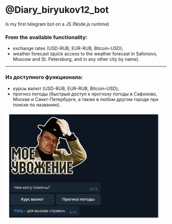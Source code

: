 # @Diary_biryukov12_bot
Is my first telegram bot on a JS (Node.js runtime)

### From the available functionality:
- exchange rates (USD-RUB, EUR-RUB, Bitcoin-USD);
- weather forecast (quick access to the weather forecast in Safonovo, Moscow and St. Petersburg, and in any other city by name).

---

### Из доступного функционала:
- курсы валют (USD-RUB, EUR-RUB, Bitcoin-USD);
- прогноз погоды (быстрый доступ к прогнозу погоды в Сафоново, Москве и Санкт-Петербурге, а также в любом другом городе при поиске по названию).


![Screenshot](https://github.com/biryukov12/telegram-bot/raw/master/readme.png)
